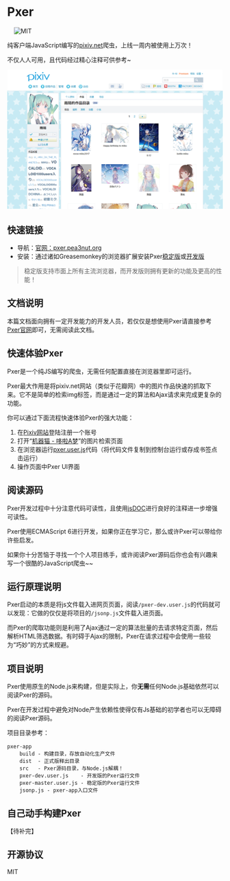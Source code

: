 # Pxer

<p align="left">
	<img alt="" src="https://img.shields.io/badge/JavaScript-ES6-green.svg" />
	<img alt="" src="https://img.shields.io/badge/install-Greasemonkey-green.svg" />
	<img alt="" src="https://img.shields.io/badge/Test-mocha-blue.svg" />
	<img alt="" src="https://img.shields.io/badge/jQuery-No-red.svg" />
	<img alt="MIT" src="https://img.shields.io/npm/l/express.svg" />
</p>


纯客户端JavaScript编写的[pixiv.net](http://www.pixiv.net)爬虫，上线一周内被使用上万次！

不仅人人可用，且代码经过精心注释可供参考~

<img src="/src/public/pxer-ui-gif.gif?raw=true" />

## 快速链接

- 导航：[官网：pxer.pea3nut.org](http://pxer.pea3nut.org/)
- 安装：通过诸如Greasemonkey的浏览器扩展安装Pxer[稳定版](http://pxer.pea3nut.org/pxer-app/pxer-master.user.js)或[开发版](http://pxer.pea3nut.org/pxer-app/pxer-dev.user.js)

> 稳定版支持市面上所有主流浏览器，而开发版则拥有更新的功能及更高的性能！

## 文档说明

本篇文档面向拥有一定开发能力的开发人员，若仅仅是想使用Pxer请直接参考[Pxer官网](http://pxer.pea3nut.org/)即可，无需阅读此文档。

## 快速体验Pxer

Pxer是一个纯JS编写的爬虫，无需任何配置直接在浏览器里即可运行。

Pxer最大作用是将pixiv.net网站（类似于花瓣网）中的图片作品快速的抓取下来。它不是简单的检索img标签，而是通过一定的算法和Ajax请求来完成更复杂的功能。

你可以通过下面流程快速体验Pxer的强大功能：

1. 在[Pixiv网站](http://www.pixiv.net)登陆注册一个账号
2. 打开“[机器猫 - 哆啦A梦](http://www.pixiv.net/search.php?s_mode=s_tag&word=%E3%83%89%E3%83%A9%E3%81%88%E3%82%82%E3%82%93%20000user)”的图片检索页面
3. 在浏览器运行[pxer.user.js](http://pxer.pea3nut.org/pxer-app/pxer-dev.user.js)代码（将代码文件复制到控制台运行或存成书签点击运行）
4. 操作页面中Pxer UI界面

## 阅读源码

Pxer开发过程中十分注意代码可读性，且使用[jsDOC](http://www.css88.com/doc/jsdoc/)进行良好的注释进一步增强可读性。

Pxer使用ECMAScript 6进行开发，如果你正在学习它，那么或许Pxer可以带给你许些启发。

如果你十分苦恼于寻找一个个人项目练手，或许阅读Pxer源码后你也会有兴趣来写一个很酷的JavaScript爬虫~~

## 运行原理说明

Pxer启动的本质是将js文件载入进网页页面，阅读`/pxer-dev.user.js`的代码就可以发现：它做的仅仅是将项目的`/jsonp.js`文件载入进页面。

而Pxer的爬取功能则是利用了Ajax通过一定的算法批量的去请求特定页面，然后解析HTML筛选数据。有时碍于Ajax的限制，Pxer在请求过程中会使用一些较为“巧妙”的方式来规避。

## 项目说明

Pxer使用原生的Node.js来构建，但是实际上，你**无需**任何Node.js基础依然可以阅读Pxer的源码。

Pxer在开发过程中避免对Node产生依赖性使得仅有Js基础的初学者也可以无障碍的阅读Pxer源码。

项目目录参考：
```text
pxer-app
    build - 构建目录，存放自动化生产文件
    dist  - 正式版释出目录
    src   - Pxer源码目录，与Node.js解耦！
    pxer-dev.user.js    - 开发版的Pxer运行文件
    pxer-master.user.js - 稳定版的Pxer运行文件
    jsonp.js - pxer-app入口文件
```

## 自己动手构建Pxer

【待补完】

## 开源协议

MIT



